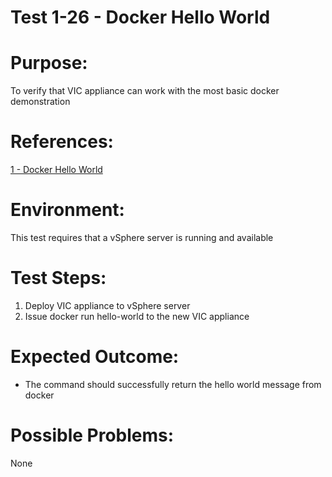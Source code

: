 Test 1-26 - Docker Hello World
=======

# Purpose:
To verify that VIC appliance can work with the most basic docker demonstration

# References:
[1 - Docker Hello World](https://hub.docker.com/_/hello-world/)

# Environment:
This test requires that a vSphere server is running and available

# Test Steps:
1. Deploy VIC appliance to vSphere server
2. Issue docker run hello-world to the new VIC appliance

# Expected Outcome:
* The command should successfully return the hello world message from docker

# Possible Problems:
None